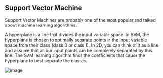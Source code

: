 Support Vector Machine
---

Support Vector Machines are probably one of the most popular and talked about machine learning algorithms.

A hyperplane is a line that divides the input variable space. In SVM, the hyperplane is chosen to optimally separate points in the input variable space from their class (class 0 or class 1). In 2D, you can think of it as a line and assume that all our input points can be completely separated by this line. The SVM learning algorithm finds the coefficients that cause the hyperplane to best separate the classes.

![image](https://user-images.githubusercontent.com/97000341/167271039-61e79bd2-fa81-4b19-ab2d-0779a1b2f582.png)
